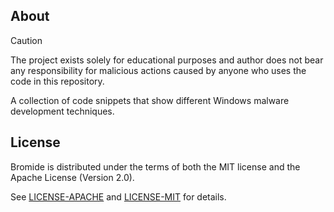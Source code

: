 ## About
> [!CAUTION]
> The project exists solely for educational purposes 
> and author does not bear any responsibility for malicious actions caused by anyone who uses the code in this repository.

A collection of code snippets that show different Windows malware development techniques.

## License
Bromide is distributed under the terms of both the MIT license and the Apache License (Version 2.0).

See [LICENSE-APACHE](LICENSE-APACHE) and [LICENSE-MIT](LICENSE-MIT) for details.